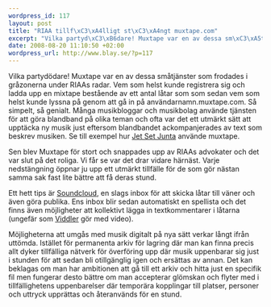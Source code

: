 ```yaml
--- 
wordpress_id: 117
layout: post
title: "RIAA tillf\xC3\xA4lligt st\xC3\xA4ngt muxtape.com"
excerpt: "Vilka partyd\xC3\xB6dare! Muxtape var en av dessa sm\xC3\xA5tj\xC3\xA4nster som frodades i gr\xC3\xA5zonerna under RIAAs radar. Vem som helst kunde registrera sig och ladda upp en mixtape best\xC3\xA5ende av ett antal l\xC3\xA5tar som som sedan vem som helst kunde lyssna p\xC3\xA5 genom att g\xC3\xA5 in p\xC3\xA5 anv\xC3\xA4ndarnamn.muxtape.com. S\xC3\xA5 simpelt, s\xC3\xA5 genialt."
date: 2008-08-20 11:10:50 +02:00
wordpress_url: http://www.blay.se/?p=117
---
```

Vilka partydödare! Muxtape var en av dessa småtjänster som frodades i gråzonerna under RIAAs radar. Vem som helst kunde registrera sig och ladda upp en mixtape bestående av ett antal låtar som som sedan vem som helst kunde lyssna på genom att gå in på användarnamn.muxtape.com. Så simpelt, så genialt. Många musikbloggar och musikbolag använde tjänsten för att göra blandband på olika teman och ofta var det ett utmärkt sätt att upptäcka ny musik just eftersom blandbandet ackompanjerades av text som beskrev musiken. Se till exempel hur <a href="http://www.thejetsetjunta.se/?p=1259">Jet Set Junta</a> använde muxtape.

Sen blev Muxtape för stort och snappades upp av RIAAs advokater och det var slut på det roliga. Vi får se var det drar vidare härnäst. Varje nedstängning öppnar ju upp ett utmärkt tillfälle för de som gör nästan samma sak fast lite bättre att få deras stund.

Ett hett tips är <a href="http://soundcloud.com/">Soundcloud</a>, en slags inbox för att skicka låtar till väner och även göra publika. Ens inbox blir sedan automatiskt en spellista och det finns även möjligheter att kollektivt lägga in textkommentarer i låtarna (ungefär som <a href="http://www.viddler.com/">Viddler</a> gör med video).

Möjligheterna att umgås med musik digitalt på nya sätt verkar långt ifrån uttömda. Istället för permanenta arkiv för lagring där man kan finna precis allt dyker tillfälliga nätverk för överföring upp där musik uppenbarar sig just i stunden för att sedan bli otillgänglig igen och ersättas av annan. Det kan beklagas om man har ambitionen att gå till ett arkiv och hitta just en specifik fil men fungerar desto bättre om man accepterar glömskan och flyter med i tillfällighetens uppenbarelser där temporära kopplingar till platser, personer och uttryck upprättas och återanvänds för en stund.
